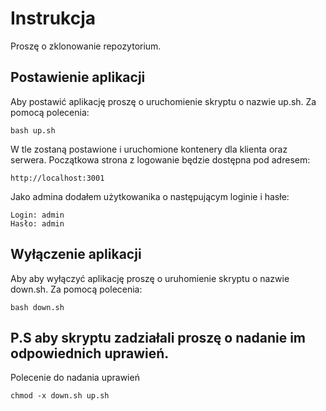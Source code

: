 # Instrukcja
Proszę o zklonowanie repozytorium.
## Postawienie aplikacji
Aby postawić aplikację proszę o uruchomienie skryptu o nazwie up.sh. Za pomocą polecenia:
```
bash up.sh
```
W tle zostaną postawione i uruchomione kontenery dla klienta oraz serwera. Początkowa strona z logowanie będzie dostępna pod adresem:
```
http://localhost:3001
```
Jako admina dodałem użytkowanika o następującym loginie i hasłe:
```
Login: admin
Hasło: admin
```
## Wyłączenie aplikacji
Aby aby wyłączyć aplikację proszę o uruhomienie skryptu o nazwie down.sh.  Za pomocą polecenia:
```
bash down.sh
```
## P.S aby skryptu zadziałali proszę o nadanie im odpowiednich uprawień. 
Polecenie do nadania uprawień 
```
chmod -x down.sh up.sh
```